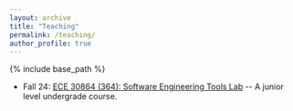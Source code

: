 ```yaml
---
layout: archive
title: "Teaching"
permalink: /teaching/
author_profile: true
---
```


{% include base_path %}

* Fall 24: [ECE 30864 (364): Software Engineering Tools Lab](https://engineering.purdue.edu/ee364/) -- A junior level undergrade course.
